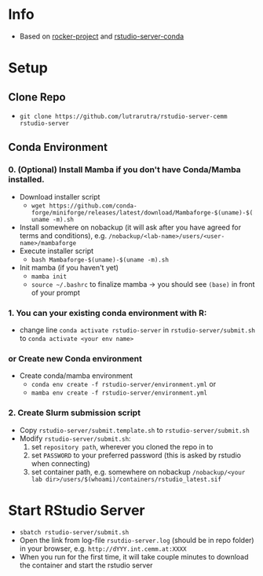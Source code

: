 # Info

- Based on [rocker-project](https://rocker-project.org/use/singularity.html) and [rstudio-server-conda](https://github.com/grst/rstudio-server-conda)


# Setup


## Clone Repo
- `git clone https://github.com/lutrarutra/rstudio-server-cemm rstudio-server`

## Conda Environment

### 0. (Optional) Install Mamba if you don't have Conda/Mamba installed.
- Download installer script
    - `wget https://github.com/conda-forge/miniforge/releases/latest/download/Mambaforge-$(uname)-$(uname -m).sh`
- Install somewhere on nobackup (it will ask after you have agreed for terms and conditions),
e.g. `/nobackup/<lab-name>/users/<user-name>/mambaforge`
- Execute installer script
    - `bash Mambaforge-$(uname)-$(uname -m).sh`
- Init mamba (if you haven't yet)
    - `mamba init`
    - `source ~/.bashrc` to finalize mamba -> you should see `(base)` in front of your prompt

### 1. You can your existing conda environment with R:
- change line `conda activate rstudio-server` in `rstudio-server/submit.sh` to `conda activate <your env name>`
### or Create new Conda environment
- Create conda/mamba environment
    - `conda env create -f rstudio-server/environment.yml`
    or
    - `mamba env create -f rstudio-server/environment.yml`

### 2. Create Slurm submission script
- Copy  `rstudio-server/submit.template.sh` to `rstudio-server/submit.sh`
- Modify `rstudio-server/submit.sh`:
    1. set `repository path`, wherever you cloned the repo in to
    2. set `PASSWORD` to your preferred password (this is asked by rstudio when connecting)
    3. set container path, e.g. somewhere on nobackup `/nobackup/<your lab dir>/users/$(whoami)/containers/rstudio_latest.sif`

# Start RStudio Server
- `sbatch rstudio-server/submit.sh`
- Open the link from log-file `rsutdio-server.log` (should be in repo folder) in your browser, e.g. `http://dYYY.int.cemm.at:XXXX`
- When you run for the first time, it will take couple minutes to download the container and start the rstudio server






